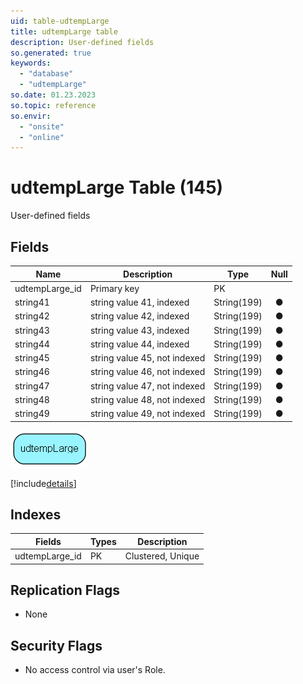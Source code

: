 ```yaml
---
uid: table-udtempLarge
title: udtempLarge table
description: User-defined fields
so.generated: true
keywords:
  - "database"
  - "udtempLarge"
so.date: 01.23.2023
so.topic: reference
so.envir:
  - "onsite"
  - "online"
---
```


# udtempLarge Table (145)

User-defined fields

## Fields

| Name | Description | Type | Null |
|------|-------------|------|:----:|
|udtempLarge\_id|Primary key|PK| |
|string41|string value 41, indexed|String(199)|&#x25CF;|
|string42|string value 42,  indexed|String(199)|&#x25CF;|
|string43|string value 43, indexed|String(199)|&#x25CF;|
|string44|string value 44, indexed|String(199)|&#x25CF;|
|string45|string value 45, not indexed|String(199)|&#x25CF;|
|string46|string value 46, not indexed|String(199)|&#x25CF;|
|string47|string value 47, not indexed|String(199)|&#x25CF;|
|string48|string value 48, not indexed|String(199)|&#x25CF;|
|string49|string value 49, not indexed|String(199)|&#x25CF;|


![udtempLarge table relationship diagram](./media/udtempLarge.png)

[!include[details](./includes/udtemplarge.md)]

## Indexes

| Fields | Types | Description |
|--------|-------|-------------|
|udtempLarge\_id |PK |Clustered, Unique |

## Replication Flags

* None

## Security Flags

* No access control via user's Role.

